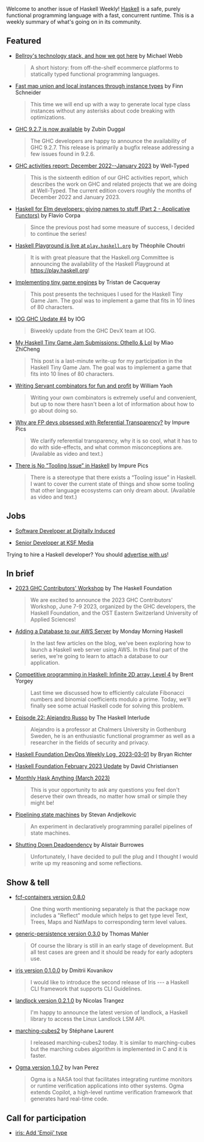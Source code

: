 Welcome to another issue of Haskell Weekly!
[Haskell](https://www.haskell.org) is a safe, purely functional programming language with a fast, concurrent runtime.
This is a weekly summary of what's going on in its community.

## Featured

- [Bellroy's technology stack, and how we got here](https://exploring-better-ways.bellroy.com/our-technology-stack-and-how-we-got-here.html) by Michael Webb
  > A short history: from off-the-shelf ecommerce platforms to statically typed functional programming languages.

- [Fast map union and local instances through instance types](https://prophetlabs.de/posts/insttypes.html) by Finn Schneider
  > This time we will end up with a way to generate local type class instances without any asterisks about code breaking with optimizations.

- [GHC 9.2.7 is now available](https://discourse.haskell.org/t/ghc-9-2-7-is-now-available/5883?u=taylorfausak) by Zubin Duggal
  > The GHC developers are happy to announce the availability of GHC 9.2.7. This release is primarily a bugfix release addressing a few issues found in 9.2.6.

- [GHC activities report: December 2022--January 2023](https://well-typed.com/blog/2023/02/ghc-2022-12-2023-01/) by Well-Typed
  > This is the sixteenth edition of our GHC activities report, which describes the work on GHC and related projects that we are doing at Well-Typed. The current edition covers roughly the months of December 2022 and January 2023.

- [Haskell for Elm developers: giving names to stuff (Part 2 - Applicative Functors)](https://flaviocorpa.com/haskell-for-elm-developers-giving-names-to-stuff-part-2-applicative-functors.html) by Flavio Corpa
  > Since the previous post had some measure of success, I decided to continue the series!

- [Haskell Playground is live at `play.haskell.org`](https://discourse.haskell.org/t/haskell-playground-is-live-at-play-haskell-org/5869?u=taylorfausak) by Théophile Choutri
  > It is with great pleasure that the Haskell.org Committee is announcing the availability of the Haskell Playground at <https://play.haskell.org>!

- [Implementing tiny game engines](https://tristancacqueray.github.io/blog/tiny-game-engine) by Tristan de Cacqueray
  > This post presents the techniques I used for the Haskell Tiny Game Jam. The goal was to implement a game that fits in 10 lines of 80 characters.

- [IOG GHC Update #4](https://engineering.iog.io/2023-02-23-ghc-update/) by IOG
  > Biweekly update from the GHC DevX team at IOG.

- [My Haskell Tiny Game Jam Submissions: Othello & Lol](http://miaozc.me/2023-02-27-hs-tiny-games.html) by Miao ZhiCheng
  > This post is a last-minute write-up for my participation in the Haskell Tiny Game Jam. The goal was to implement a game that fits into 10 lines of 80 characters.

- [Writing Servant combinators for fun and profit](https://williamyaoh.com/posts/2023-02-28-writing-servant-combinators.html) by William Yaoh
  > Writing your own combinators is extremely useful and convenient, but up to now there hasn't been a lot of information about how to go about doing so.

- [Why are FP devs obsessed with Referential Transparency?](https://dev.to/zelenya/why-are-fp-devs-obsessed-with-referential-transparency-50cb) by Impure Pics
  > We clarify referential transparency, why it is so cool, what it has to do with side-effects, and what common misconceptions are. (Available as video and text.)

- [There is No “Tooling Issue” in Haskell](https://dev.to/zelenya/there-is-no-tooling-issue-in-haskell-cal) by Impure Pics
  > There is a stereotype that there exists a “Tooling issue” in Haskell. I want to cover the current state of things and show some tooling that other language ecosystems can only dream about. (Available as video and text.)

## Jobs

- [Software Developer at Digitally Induced](https://join.com/companies/digitallyinduced/7262069-software-developer-ihp-haskell)

- [Senior Developer at KSF Media](https://www.linkedin.com/jobs/view/3498430755/)

Trying to hire a Haskell developer?
You should [advertise with us](https://haskellweekly.news/advertising.html)!

## In brief

- [2023 GHC Contributors' Workshop](https://haskell.foundation/events/2023-ghc-development-workshop.html) by The Haskell Foundation
  > We are excited to announce the 2023 GHC Contributors' Workshop, June 7-9 2023, organized by the GHC developers, the Haskell Foundation, and the OST Eastern Switzerland University of Applied Sciences!

- [Adding a Database to our AWS Server](https://mmhaskell.com/blog/2023/2/27/adding-a-database-to-our-aws-server) by Monday Morning Haskell
  > In the last few articles on the blog, we've been exploring how to launch a Haskell web server using AWS. In this final part of the series, we're going to learn to attach a database to our application.

- [Competitive programming in Haskell: Infinite 2D array, Level 4](https://byorgey.wordpress.com/2023/02/24/competitive-programming-in-haskell-infinite-2d-array-level-4/) by Brent Yorgey
  > Last time we discussed how to efficiently calculate Fibonacci numbers and binomial coefficients modulo a prime. Today, we'll finally see some actual Haskell code for solving this problem.

- [Episode 22: Alejandro Russo](https://haskell.foundation/podcast/22/) by The Haskell Interlude
  > Alejandro is a professor at Chalmers University in Gothenburg Sweden, he is an enthusiastic functional programmer as well as a researcher in the fields of security and privacy.

- [Haskell Foundation DevOps Weekly Log, 2023-03-01](https://discourse.haskell.org/t/haskell-foundation-devops-weekly-log-2023-03-01/5895?u=taylorfausak) by Bryan Richter

- [Haskell Foundation February 2023 Update](https://discourse.haskell.org/t/haskell-foundation-february-2023-update/5896?u=taylorfausak) by David Christiansen

- [Monthly Hask Anything (March 2023)](https://np.reddit.com/r/haskell/comments/11eutc9/monthly_hask_anything_march_2023/)
  > This is your opportunity to ask any questions you feel don't deserve their own threads, no matter how small or simple they might be!

- [Pipelining state machines](https://github.com/stevana/pipelined-state-machines/tree/0a289a1dd05e2e203e2505692c030adc24834043) by Stevan Andjelkovic
  > An experiment in declaratively programming parallel pipelines of state machines.

- [Shutting Down Deadpendency](https://alistairb.dev/shutting-down-deadpendency/) by Alistair Burrowes
  > Unfortunately, I have decided to pull the plug and I thought I would write up my reasoning and some reflections.

## Show & tell

- [fcf-containers version 0.8.0](https://discourse.haskell.org/t/ann-fcf-containers-0-8-0-with-helpers-to-get-structures-from-type-level-to-term-level/5876?u=taylorfausak)
  > One thing worth mentioning separately is that the package now includes a "Reflect" module which helps to get type level Text, Trees, Maps and NatMaps to corresponding term level values.

- [generic-persistence version 0.3.0](https://np.reddit.com/r/haskell/comments/11bs2zg/ann_genericpersistence_030_released/) by Thomas Mahler
  > Of course the library is still in an early stage of development. But all test cases are green and it should be ready for early adopters use.

- [iris version 0.1.0.0](https://discourse.haskell.org/t/iris-0-1-0-0-a-haskell-cli-framework/5899?u=taylorfausak) by Dmitrii Kovanikov
  > I would like to introduce the second release of Iris --- a Haskell CLI framework that supports CLI Guidelines.

- [landlock version 0.2.1.0](https://discourse.haskell.org/t/ann-landlock-0-2-1-0/5882?u=taylorfausak) by Nicolas Trangez
  > I'm happy to announce the latest version of landlock, a Haskell library to access the Linux Landlock LSM API.

- [marching-cubes2](https://discourse.haskell.org/t/ann-marching-cubes2/5859?u=taylorfausak) by Stéphane Laurent
  > I released marching-cubes2 today. It is similar to marching-cubes but the marching cubes algorithm is implemented in C and it is faster.

- [Ogma version 1.0.7](https://np.reddit.com/r/haskell/comments/11bqr1p/ann_nasas_ogma_107/) by Ivan Perez
  > Ogma is a NASA tool that facilitates integrating runtime monitors or runtime verification applications into other systems. Ogma extends Copilot, a high-level runtime verification framework that generates hard real-time code.

## Call for participation

- [iris: Add 'Emoji' type](https://github.com/chshersh/iris/issues/109)
